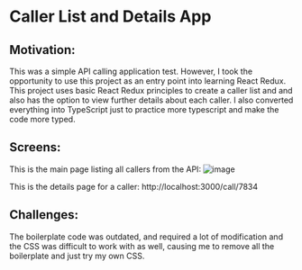 # Caller List and Details App

## Motivation:
This was a simple API calling application test. However, I took the opportunity to use this project as an entry point into learning React Redux. This project uses basic React Redux principles to create a caller list and and also has the option to view further details about each caller. I also converted everything into TypeScript just to practice more typescript and make the code more typed.



## Screens:
This is the main page listing all callers from the API:
![image](https://user-images.githubusercontent.com/32605857/128415919-21248413-c4d9-4b01-b6f2-fb7e6c201d7d.png)

This is the details page for a caller:
http://localhost:3000/call/7834

## Challenges: 
The boilerplate code was outdated, and required a lot of modification and the CSS was difficult to work with as well, causing me to remove all the boilerplate and just try my own CSS. 
